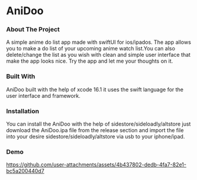 # AniDoo
### About The Project
A simple anime do list app made with swiftUI for ios/ipados.
The app allows you to make a do list of your upcoming anime watch list.You can also delete/change the list as you wish with clean and simple user interface that make the app looks nice. Try the app and let me your thoughts on it.
### Built With
AniDoo built with the help of xcode 16.1 it uses the swift language for the user interface and framework.
### Installation
You can install the AniDoo with the help of sidestore/sideloadly/altstore just download the AniDoo.ipa file from the release section and import the file into your desire sidestore/sideloadly/altstore via usb to your iphone/ipad. 
### Demo

https://github.com/user-attachments/assets/4b437802-dedb-4fa7-82e1-bc5a200440d7


